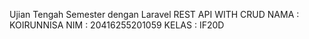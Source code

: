 Ujian Tengah Semester dengan Laravel
REST API WITH CRUD
NAMA : KOIRUNNISA
NIM : 20416255201059
KELAS : IF20D